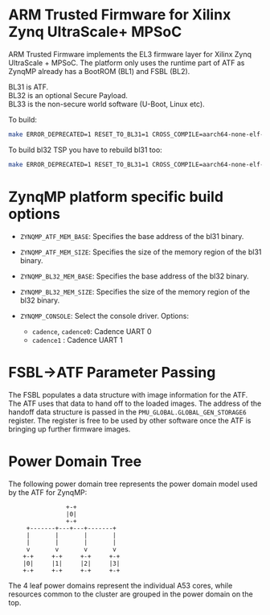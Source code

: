 ARM Trusted Firmware for Xilinx Zynq UltraScale+ MPSoC
================================

ARM Trusted Firmware implements the EL3 firmware layer for Xilinx Zynq
UltraScale + MPSoC.
The platform only uses the runtime part of ATF as ZynqMP already has a
BootROM (BL1) and FSBL (BL2).

BL31 is ATF.  
BL32 is an optional Secure Payload.  
BL33 is the non-secure world software (U-Boot, Linux etc).  

To build:
```bash
make ERROR_DEPRECATED=1 RESET_TO_BL31=1 CROSS_COMPILE=aarch64-none-elf- PLAT=zynqmp bl31
```

To build bl32 TSP you have to rebuild bl31 too:
```bash
make ERROR_DEPRECATED=1 RESET_TO_BL31=1 CROSS_COMPILE=aarch64-none-elf- PLAT=zynqmp SPD=tspd bl31 bl32
```

# ZynqMP platform specific build options
*   `ZYNQMP_ATF_MEM_BASE`: Specifies the base address of the bl31 binary.
*   `ZYNQMP_ATF_MEM_SIZE`: Specifies the size of the memory region of the bl31 binary.
*   `ZYNQMP_BL32_MEM_BASE`: Specifies the base address of the bl32 binary.
*   `ZYNQMP_BL32_MEM_SIZE`: Specifies the size of the memory region of the bl32 binary.

*   `ZYNQMP_CONSOLE`: Select the console driver. Options:
    -   `cadence`, `cadence0`: Cadence UART 0
    -   `cadence1`           : Cadence UART 1

# FSBL->ATF Parameter Passing
The FSBL populates a data structure with image information for the ATF. The ATF
uses that data to hand off to the loaded images. The address of the handoff data
structure is passed in the ```PMU_GLOBAL.GLOBAL_GEN_STORAGE6``` register. The
register is free to be used by other software once the ATF is bringing up
further firmware images.

# Power Domain Tree
The following power domain tree represents the power domain model used by the
ATF for ZynqMP:
```
                +-+
                |0|
                +-+
     +-------+---+---+-------+
     |       |       |       |
     |       |       |       |
     v       v       v       v
    +-+     +-+     +-+     +-+
    |0|     |1|     |2|     |3|
    +-+     +-+     +-+     +-+
```
The 4 leaf power domains represent the individual A53 cores, while resources
common to the cluster are grouped in the power domain on the top.
